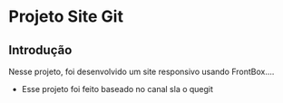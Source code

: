 # Projeto Site Git

## Introdução
Nesse projeto, foi desenvolvido um site responsivo usando FrontBox....

* Esse projeto foi feito baseado no canal sla o quegit 